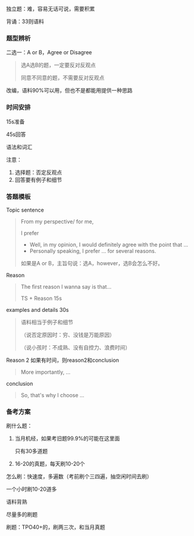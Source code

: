 独立题：难，容易无话可说，需要积累

背诵：33则语料



### 题型辨析

二选一：A or B，Agree or Disagree

> 选A选B的题，一定要反对反观点
>
> 同意不同意的题，不需要反对反观点

改编，语料90%可以用，但也不是都能用提供一种思路



### 时间安排

15s准备

45s回答



语法和词汇



注意：

1. 选择题：否定反观点
2. 回答要有例子和细节



### 答题模板

Topic sentence 

> From my perspective/ for me,
>
> I prefer
>
> - Well, in my opinion, I would definitely agree with the point that ...
> - Personally speaking, I prefer ... for several reasons.
>
> 如果是A or B，主旨句说：选A，however，选B会怎么不好。

Reason

> The first reason I wanna say is that…
>
> TS + Reason 15s

examples and details 30s

> 语料相当于例子和细节
>
> （说否定原因时：穷、没钱是万能原因）
>
> （说小孩时：不成熟、没有自控力、浪费时间）

Reason 2 如果有时间，则reason2和conclusion

> More importantly, ...

conclusion

>So, that's why I choose ... 



### 备考方案

刷什么题：

1. 当月机经，如果考旧题99.9%的可能在这里面

   只有30多道题

2. 16-20的真题，每天刷10-20个



怎么刷：快速度，多遍数（考前刷个三四遍，抽空闲时间去刷）

一个小时刷10-20道多



语料背熟

尽量多的刷题



刷题：TPO40+的，刷两三次，和当月真题
